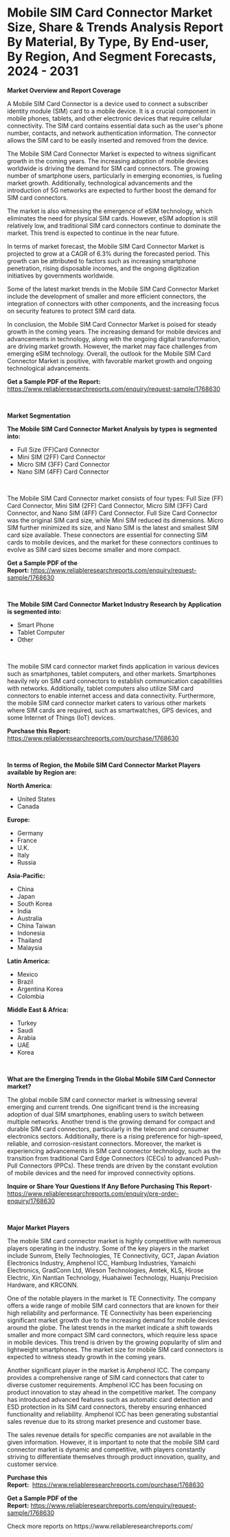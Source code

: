<p><h1>Mobile SIM Card Connector Market Size, Share & Trends Analysis Report By Material, By Type, By End-user, By Region, And Segment Forecasts, 2024 - 2031</h1></p><p><strong>Market Overview and Report Coverage</strong></p>
<p><p>A Mobile SIM Card Connector is a device used to connect a subscriber identity module (SIM) card to a mobile device. It is a crucial component in mobile phones, tablets, and other electronic devices that require cellular connectivity. The SIM card contains essential data such as the user's phone number, contacts, and network authentication information. The connector allows the SIM card to be easily inserted and removed from the device.</p><p>The Mobile SIM Card Connector Market is expected to witness significant growth in the coming years. The increasing adoption of mobile devices worldwide is driving the demand for SIM card connectors. The growing number of smartphone users, particularly in emerging economies, is fueling market growth. Additionally, technological advancements and the introduction of 5G networks are expected to further boost the demand for SIM card connectors.</p><p>The market is also witnessing the emergence of eSIM technology, which eliminates the need for physical SIM cards. However, eSIM adoption is still relatively low, and traditional SIM card connectors continue to dominate the market. This trend is expected to continue in the near future.</p><p>In terms of market forecast, the Mobile SIM Card Connector Market is projected to grow at a CAGR of 6.3% during the forecasted period. This growth can be attributed to factors such as increasing smartphone penetration, rising disposable incomes, and the ongoing digitization initiatives by governments worldwide.</p><p>Some of the latest market trends in the Mobile SIM Card Connector Market include the development of smaller and more efficient connectors, the integration of connectors with other components, and the increasing focus on security features to protect SIM card data.</p><p>In conclusion, the Mobile SIM Card Connector Market is poised for steady growth in the coming years. The increasing demand for mobile devices and advancements in technology, along with the ongoing digital transformation, are driving market growth. However, the market may face challenges from emerging eSIM technology. Overall, the outlook for the Mobile SIM Card Connector Market is positive, with favorable market growth and ongoing technological advancements.</p></p>
<p><strong>Get a Sample PDF of the Report:</strong> <a href="https://www.reliableresearchreports.com/enquiry/request-sample/1768630">https://www.reliableresearchreports.com/enquiry/request-sample/1768630</a></p>
<p>&nbsp;</p>
<p><strong>Market Segmentation</strong></p>
<p><strong>The Mobile SIM Card Connector Market Analysis by types is segmented into:</strong></p>
<p><ul><li>Full Size (FF)Card Connector</li><li>Mini SIM (2FF) Card Connector</li><li>Micro SIM (3FF) Card Connector</li><li>Nano SIM (4FF) Card Connector</li></ul></p>
<p>&nbsp;</p>
<p><p>The Mobile SIM Card Connector market consists of four types: Full Size (FF) Card Connector, Mini SIM (2FF) Card Connector, Micro SIM (3FF) Card Connector, and Nano SIM (4FF) Card Connector. Full Size Card Connector was the original SIM card size, while Mini SIM reduced its dimensions. Micro SIM further minimized its size, and Nano SIM is the latest and smallest SIM card size available. These connectors are essential for connecting SIM cards to mobile devices, and the market for these connectors continues to evolve as SIM card sizes become smaller and more compact.</p></p>
<p><strong>Get a Sample PDF of the Report:</strong>&nbsp;<a href="https://www.reliableresearchreports.com/enquiry/request-sample/1768630">https://www.reliableresearchreports.com/enquiry/request-sample/1768630</a></p>
<p>&nbsp;</p>
<p><strong>The Mobile SIM Card Connector Market Industry Research by Application is segmented into:</strong></p>
<p><ul><li>Smart Phone</li><li>Tablet Computer</li><li>Other</li></ul></p>
<p>&nbsp;</p>
<p><p>The mobile SIM card connector market finds application in various devices such as smartphones, tablet computers, and other markets. Smartphones heavily rely on SIM card connectors to establish communication capabilities with networks. Additionally, tablet computers also utilize SIM card connectors to enable internet access and data connectivity. Furthermore, the mobile SIM card connector market caters to various other markets where SIM cards are required, such as smartwatches, GPS devices, and some Internet of Things (IoT) devices.</p></p>
<p><strong>Purchase this Report:</strong>&nbsp; <a href="https://www.reliableresearchreports.com/purchase/1768630">https://www.reliableresearchreports.com/purchase/1768630</a></p>
<p>&nbsp;</p>
<p><strong>In terms of Region, the Mobile SIM Card Connector Market Players available by Region are:</strong></p>
<p>
    <p> <strong> North America: </strong>
        <ul>
            <li>United States</li>
            <li>Canada</li>
        </ul>
        </p> 
    <p> <strong> Europe: </strong>
        <ul>
            <li>Germany</li>
            <li>France</li>
            <li>U.K.</li>
            <li>Italy</li>
            <li>Russia</li>
        </ul>
        </p> 
    <p> <strong> Asia-Pacific: </strong>
        <ul>
            <li>China</li>
            <li>Japan</li>
            <li>South Korea</li>
            <li>India</li>
            <li>Australia</li>
            <li>China Taiwan</li>
            <li>Indonesia</li>
            <li>Thailand</li>
            <li>Malaysia</li>
        </ul>
        </p> 
    <p> <strong> Latin America: </strong>
        <ul>
            <li>Mexico</li>
            <li>Brazil</li>
            <li>Argentina Korea</li>
            <li>Colombia</li>
        </ul>
        </p> 
    <p> <strong> Middle East & Africa: </strong>
        <ul>
            <li>Turkey</li>
            <li>Saudi</li>
            <li>Arabia</li>
            <li>UAE</li>
            <li>Korea</li>
        </ul>
    </p>
    </p>
<p>&nbsp;</p>
<p><strong>What are the Emerging Trends in the Global Mobile SIM Card Connector market?</strong></p>
<p><p>The global mobile SIM card connector market is witnessing several emerging and current trends. One significant trend is the increasing adoption of dual SIM smartphones, enabling users to switch between multiple networks. Another trend is the growing demand for compact and durable SIM card connectors, particularly in the telecom and consumer electronics sectors. Additionally, there is a rising preference for high-speed, reliable, and corrosion-resistant connectors. Moreover, the market is experiencing advancements in SIM card connector technology, such as the transition from traditional Card Edge Connectors (CECs) to advanced Push-Pull Connectors (PPCs). These trends are driven by the constant evolution of mobile devices and the need for improved connectivity options.</p></p>
<p><strong>Inquire or Share Your Questions If Any Before Purchasing This Report</strong>- <a href="https://www.reliableresearchreports.com/enquiry/pre-order-enquiry/1768630">https://www.reliableresearchreports.com/enquiry/pre-order-enquiry/1768630</a></p>
<p>&nbsp;</p>
<p><strong>Major Market Players</strong></p>
<p><p>The mobile SIM card connector market is highly competitive with numerous players operating in the industry. Some of the key players in the market include Sunrom, Eteily Technologies, TE Connectivity, GCT, Japan Aviation Electronics Industry, Amphenol ICC, Hamburg Industries, Yamaichi Electronics, GradConn Ltd, Wieson Technologies, Amtek, KLS, Hirose Electric, Xin Nantian Technology, Huahaiwei Technology, Huanju Precision Hardware, and KRCONN.</p><p>One of the notable players in the market is TE Connectivity. The company offers a wide range of mobile SIM card connectors that are known for their high reliability and performance. TE Connectivity has been experiencing significant market growth due to the increasing demand for mobile devices around the globe. The latest trends in the market indicate a shift towards smaller and more compact SIM card connectors, which require less space in mobile devices. This trend is driven by the growing popularity of slim and lightweight smartphones. The market size for mobile SIM card connectors is expected to witness steady growth in the coming years.</p><p>Another significant player in the market is Amphenol ICC. The company provides a comprehensive range of SIM card connectors that cater to diverse customer requirements. Amphenol ICC has been focusing on product innovation to stay ahead in the competitive market. The company has introduced advanced features such as automatic card detection and ESD protection in its SIM card connectors, thereby ensuring enhanced functionality and reliability. Amphenol ICC has been generating substantial sales revenue due to its strong market presence and customer base.</p><p>The sales revenue details for specific companies are not available in the given information. However, it is important to note that the mobile SIM card connector market is dynamic and competitive, with players constantly striving to differentiate themselves through product innovation, quality, and customer service.</p></p>
<p><strong>Purchase this Report:</strong>&nbsp;&nbsp;<a href="https://www.reliableresearchreports.com/purchase/1768630">https://www.reliableresearchreports.com/purchase/1768630</a></p>
<p></p>
<p><strong>Get a Sample PDF of the Report:</strong>&nbsp;<a href="https://www.reliableresearchreports.com/enquiry/request-sample/1768630">https://www.reliableresearchreports.com/enquiry/request-sample/1768630</a></p>
<p>Check more reports on https://www.reliableresearchreports.com/</p>
